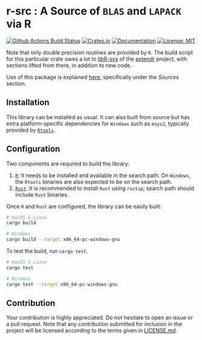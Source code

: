 # r-src : A Source of `BLAS` and `LAPACK` via R

[![Github Actions Build Status](https://github.com/blas-lapack-rs/r-src/workflows/Tests/badge.svg)](https://github.com/blas-lapack-rs/r-src/actions)
[![Crates.io](https://img.shields.io/crates/v/r-src.svg)](https://crates.io/crates/r_src)
[![Documentation](https://docs.rs/extendr-api/badge.svg)](https://docs.rs/r_src)
[![License: MIT](https://img.shields.io/badge/License-MIT-yellow.svg)](https://opensource.org/licenses/MIT)

Note that only double precision routines are provided by `R`. The build
script for this particular crate owes a lot to
[libR-sys](https://github.com/extendr/libR-sys) of the
[extendr](https://github.com/extendr) project, with sections lifted
from there, in addition to new code.

Use of this package is explained
[here](https://blas-lapack-rs.github.io/usage), specifically under the
_Sources_ section.

## Installation

This library can be installed as usual. It can also built from source
but has extra platform-specific dependencies for `Windows` such as
`msys2`, typically provided by
[`Rtools`](https://cran.r-project.org/bin/windows/Rtools/).

## Configuration

Two components are required to build the library:

1. [`R`](https://cran.r-project.org/): It needs to be installed and
   available in the search path. On `Windows`, the `Rtools` binaries
   are also expected to be on the search path.
2. [`Rust`](https://www.rust-lang.org/learn/get-started): It is
   recommended to install `Rust` using `rustup`; search path should
   include `Rust` binaries.

Once `R` and `Rust` are configured, the library can be easily built:

```bash
# macOS & Linux
cargo build

# Windows
cargo build --target x86_64-pc-windows-gnu
```

To test the build, run `cargo test`.

```bash
# macOS & Linux
cargo test

# Windows
cargo test --target x86_64-pc-windows-gnu
```

## Contribution

Your contribution is highly appreciated. Do not hesitate to open an issue or a
pull request. Note that any contribution submitted for inclusion in the project
will be licensed according to the terms given in [LICENSE.md](LICENSE.md).

[architecture]: https://blas-lapack-rs.github.io/architecture
[blas]: https://en.wikipedia.org/wiki/BLAS
[lapack]: https://en.wikipedia.org/wiki/LAPACK

[build-img]: https://travis-ci.org/blas-lapack-rs/r-src.svg?branch=master
[build-url]: https://travis-ci.org/blas-lapack-rs/r-src
[documentation-img]: https://docs.rs/r_src/badge.svg
[documentation-url]: https://docs.rs/r_src
[package-img]: https://img.shields.io/crates/v/r_src.svg
[package-url]: https://crates.io/crates/r_src


